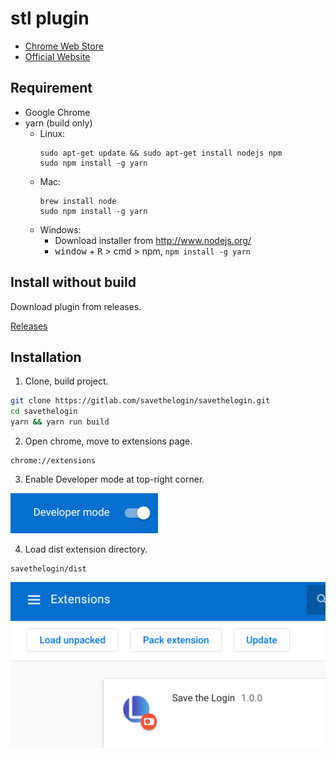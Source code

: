 # stl plugin

- [Chrome Web Store](https://chrome.google.com/webstore/detail/save-the-login/olhdcmdedheoafealgdlignhohemkokh)
- [Official Website](https://savethelogin.world/)

## Requirement

- Google Chrome
- yarn (build only)
  - Linux:
    ```
    sudo apt-get update && sudo apt-get install nodejs npm
    sudo npm install -g yarn
    ```
  - Mac:
    ```
    brew install node
    sudo npm install -g yarn
    ```
  - Windows:
    - Download installer from http://www.nodejs.org/
    - <kbd>window</kbd> + <kbd>R</kbd> > cmd > npm, `npm install -g yarn`

## Install without build

Download plugin from releases.

[Releases](https://gitlab.com/savethelogin/savethelogin/-/releases)

## Installation

1. Clone, build project.

```sh
git clone https://gitlab.com/savethelogin/savethelogin.git
cd savethelogin
yarn && yarn run build
```

2. Open chrome, move to extensions page.

```
chrome://extensions
```

3. Enable Developer mode at top-right corner.

![Developer mode on](instruction-developer-mode.png)

4. Load dist extension directory.

```
savethelogin/dist
```

![Load unpacked](instruction-load-unpacked.png)
